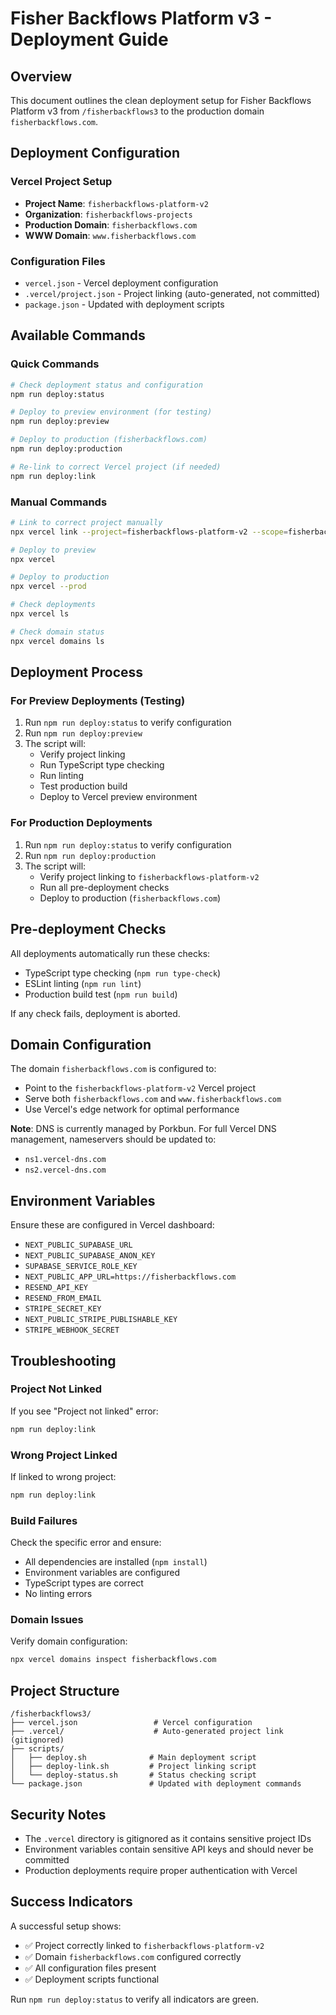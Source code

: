# Fisher Backflows Platform v3 - Deployment Guide

## Overview
This document outlines the clean deployment setup for Fisher Backflows Platform v3 from `/fisherbackflows3` to the production domain `fisherbackflows.com`.

## Deployment Configuration

### Vercel Project Setup
- **Project Name**: `fisherbackflows-platform-v2`
- **Organization**: `fisherbackflows-projects`
- **Production Domain**: `fisherbackflows.com`
- **WWW Domain**: `www.fisherbackflows.com`

### Configuration Files
- `vercel.json` - Vercel deployment configuration
- `.vercel/project.json` - Project linking (auto-generated, not committed)
- `package.json` - Updated with deployment scripts

## Available Commands

### Quick Commands
```bash
# Check deployment status and configuration
npm run deploy:status

# Deploy to preview environment (for testing)
npm run deploy:preview

# Deploy to production (fisherbackflows.com)
npm run deploy:production

# Re-link to correct Vercel project (if needed)
npm run deploy:link
```

### Manual Commands
```bash
# Link to correct project manually
npx vercel link --project=fisherbackflows-platform-v2 --scope=fisherbackflows-projects --yes

# Deploy to preview
npx vercel

# Deploy to production
npx vercel --prod

# Check deployments
npx vercel ls

# Check domain status
npx vercel domains ls
```

## Deployment Process

### For Preview Deployments (Testing)
1. Run `npm run deploy:status` to verify configuration
2. Run `npm run deploy:preview`
3. The script will:
   - Verify project linking
   - Run TypeScript type checking
   - Run linting
   - Test production build
   - Deploy to Vercel preview environment

### For Production Deployments
1. Run `npm run deploy:status` to verify configuration
2. Run `npm run deploy:production`
3. The script will:
   - Verify project linking to `fisherbackflows-platform-v2`
   - Run all pre-deployment checks
   - Deploy to production (`fisherbackflows.com`)

## Pre-deployment Checks

All deployments automatically run these checks:
- TypeScript type checking (`npm run type-check`)
- ESLint linting (`npm run lint`)
- Production build test (`npm run build`)

If any check fails, deployment is aborted.

## Domain Configuration

The domain `fisherbackflows.com` is configured to:
- Point to the `fisherbackflows-platform-v2` Vercel project
- Serve both `fisherbackflows.com` and `www.fisherbackflows.com`
- Use Vercel's edge network for optimal performance

**Note**: DNS is currently managed by Porkbun. For full Vercel DNS management, nameservers should be updated to:
- `ns1.vercel-dns.com`
- `ns2.vercel-dns.com`

## Environment Variables

Ensure these are configured in Vercel dashboard:
- `NEXT_PUBLIC_SUPABASE_URL`
- `NEXT_PUBLIC_SUPABASE_ANON_KEY`
- `SUPABASE_SERVICE_ROLE_KEY`
- `NEXT_PUBLIC_APP_URL=https://fisherbackflows.com`
- `RESEND_API_KEY`
- `RESEND_FROM_EMAIL`
- `STRIPE_SECRET_KEY`
- `NEXT_PUBLIC_STRIPE_PUBLISHABLE_KEY`
- `STRIPE_WEBHOOK_SECRET`

## Troubleshooting

### Project Not Linked
If you see "Project not linked" error:
```bash
npm run deploy:link
```

### Wrong Project Linked
If linked to wrong project:
```bash
npm run deploy:link
```

### Build Failures
Check the specific error and ensure:
- All dependencies are installed (`npm install`)
- Environment variables are configured
- TypeScript types are correct
- No linting errors

### Domain Issues
Verify domain configuration:
```bash
npx vercel domains inspect fisherbackflows.com
```

## Project Structure

```
/fisherbackflows3/
├── vercel.json                 # Vercel configuration
├── .vercel/                    # Auto-generated project link (gitignored)
├── scripts/
│   ├── deploy.sh              # Main deployment script
│   ├── deploy-link.sh         # Project linking script
│   └── deploy-status.sh       # Status checking script
└── package.json               # Updated with deployment commands
```

## Security Notes

- The `.vercel` directory is gitignored as it contains sensitive project IDs
- Environment variables contain sensitive API keys and should never be committed
- Production deployments require proper authentication with Vercel

## Success Indicators

A successful setup shows:
- ✅ Project correctly linked to `fisherbackflows-platform-v2`
- ✅ Domain `fisherbackflows.com` configured correctly
- ✅ All configuration files present
- ✅ Deployment scripts functional

Run `npm run deploy:status` to verify all indicators are green.